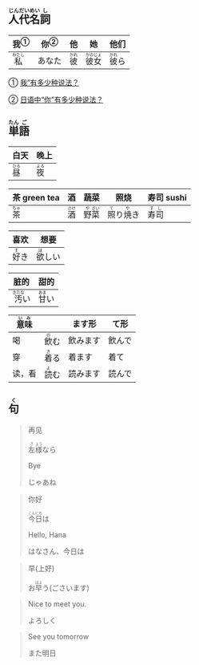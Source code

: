 ## <ruby><rb>人</rb><rt>じん</rt></ruby><ruby><rb>代</rb><rt>だい</rt></ruby><ruby><rb>名</rb><rt>めい</rt></ruby><ruby><rb>詞</rb><rt>し</rt></ruby>

| <a>我</a><sup>①</sup>                   | <a>你</a><sup>②</sup> | 他                                    | 她                                          | 他们                                    |
| --------------------------------------- | --------------------- | ------------------------------------- | ------------------------------------------- | --------------------------------------- |
| <ruby><rb>私</rb><rt>わたし</rt></ruby> | あなた                | <ruby><rb>彼</rb><rt>かれ</rt></ruby> | <ruby><rb>彼女</rb><rt>かのじょ</rt></ruby> | <ruby><rb>彼</rb><rt>かれ</rt></ruby>ら |

① [我”有多少种说法？](https://zhuanlan.zhihu.com/p/465315499#:~:text=%E6%97%A5%E8%AF%AD%E4%B8%AD%E6%9C%80%E5%B8%B8%E7%94%A8%E7%9A%84%20%E2%80%9C%E6%88%91%E2%80%9D%3A%20%E6%95%AC%E8%AF%AD%E4%B8%8E%E6%97%A5%E5%B8%B8%E8%AF%AD%20%E8%AE%A9%E6%88%91%E4%BB%AC%E6%9D%A5%E7%9C%8B%E7%9C%8B%E6%97%A5%E8%AF%AD%E4%B8%AD%E4%BB%A3%E8%AF%8D%E2%80%9C%E6%88%91%E2%80%9D%E6%9C%80%E5%B8%B8%E7%94%A8%E7%9A%84%E5%BD%A2%E5%BC%8F%3A%20%E7%A7%81,%28%E3%82%8F%E3%81%9F%E3%81%97%29%E3%80%81%E7%A7%81%20%28%E3%82%8F%E3%81%9F%E3%81%8F%E3%81%97%29%E3%80%81%E5%83%95%20%28%E3%81%BC%E3%81%8F%29%E3%80%81%E7%A7%81%20%28%E3%81%82%E3%81%9F%E3%81%97%29%E3%80%81%E8%87%AA%E5%88%86%20%28%E3%81%98%E3%81%B6%E3%82%93%29%E4%B8%8E%E4%BF%BA%20%28%E3%81%8A%E3%82%8C%29%E3%80%82 '知乎：“我”有多少种说法？')  

② [日语中“你”有多少种说法？](https://www.zhihu.com/question/46121806 '知乎：日语中“你”有多少种说法？')

## <ruby>単<rt>たん</rt>語<rt>ご</rt></ruby>

| 白天                                 | 晚上                                 |
| ---------------------------------- | ---------------------------------- |
| <ruby><rb>昼</rb><rt>ひる</rt></ruby> | <ruby><rb>夜</rb><rt>よる</rt></ruby> |

| 茶 green tea                 | 酒                           | 蔬菜                                                         | 照烧                                                         | 寿司 sushi                              |
| ---------------------------- | ---------------------------- | ------------------------------------------------------------ | ------------------------------------------------------------ | --------------------------------------- |
| <ruby>茶<rt>ちゃ</rt></ruby> | <ruby>酒<rt>さけ</rt></ruby> | <ruby><rb>野</rb><rt>や</rt></ruby><ruby><rb>菜</rb><rt>さい</rt></ruby> | <ruby>照<rt>て</rt>り<rt></rt>焼<rt>や</rt>き<rt></rt></ruby> | <ruby>寿<rt>す</rt>司<rt>し</rt></ruby> |

| 喜欢                                 | 想要                                  |
| ---------------------------------- | ----------------------------------- |
| <ruby><rb>好</rb><rt>す</rt></ruby>き | <ruby><rb>欲</rb><rt>ほ</rt></ruby>しい |

| 脏的                                   | 甜的                                  |
| ------------------------------------ | ----------------------------------- |
| <ruby><rb>汚</rb><rt>きたな</rt></ruby>い | <ruby><rb>甘</rb><rt>あま</rt></ruby>い |



| <ruby>意<rt>い</rt>味<rt>み</rt></ruby> |                              | ます形   | て形   |
| --------------------------------------- | ---------------------------- | -------- | ------ |
| 喝                                      | <ruby>飲<rt>の</rt>む</ruby> | 飲みます | 飲んで |
| 穿                                      | <ruby>着<rt>き</rt>る</ruby> | 着ます   | 着て   |
| 读，看                                  | <ruby>読<rt>よ</rt>む</ruby> | 読みます | 読んで |



## <ruby><rb>句</rb><rt>く</rt></ruby>

> 再见
>
> <ruby>左<rt>さ</rt>様<rt>よう</rt>なら</ruby>
>
> Bye
>
> じゃあね

> 你好
>
> <ruby>今<rt>こん</rt>日<rt>にち</rt>は</ruby>
>
> Hello, Hana
>
> はなさん、今日は

> 早(上好)
> 
> お<ruby>早<rt>はよ</rt>う</ruby>(ごさいます)

> Nice to meet you.
>
> よろしく

> See you tomorrow
>
> また明日
